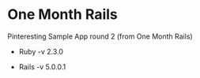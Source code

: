 # One Month Rails

Pinteresting Sample App round 2 (from One Month Rails)

* Ruby -v 2.3.0

* Rails -v 5.0.0.1

